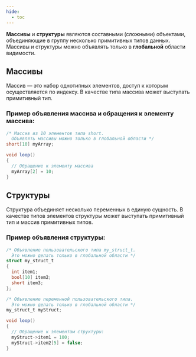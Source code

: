 ```yaml
---
hide:
  - toc
---
```


**Массивы** и **структуры** являются составными (сложными) объектами, объединяющие в группу несколько примитивных типов данных. Массивы и структуры можно объявлять только в **глобальной** области видимости.

## Массивы
Массив — это набор однотипных элементов, доступ к которым осуществляется по индексу. В качестве типа массива может выступать примитивный тип.

### Пример объявления массива и обращения к элементу массива:

```cs
/* Массив из 10 элементов типа short.
  Объявлять массивы можно только в глобальной области */
short[10] myArray; 

void loop()
{
  // Обращение к элементу массива
  myArray[2] = 10;
}
```

## Структуры
Структура объединяет несколько переменных в единую сущность. В качестве типов элементов структуры может выступать примитивный тип и массив примитивных типов.

### Пример объявления структуры:
```cs
/* Объявление пользовательского типа my_struct_t.
  Это можно делать только в глобальной области */
struct my_struct_t 
{
  int item1;
  bool[10] item2;
  short item3;
};

/* Объявление переменной пользовательского типа. 
  Это можно делать только в глобальной области */
my_struct_t myStruct;

void loop()
{
  // Обращение к элементам структуры:
  myStruct->item1 = 100;
  myStruct->item2[5] = false;
}
```
